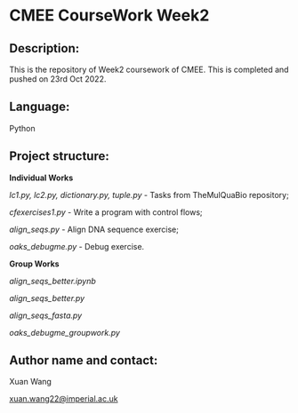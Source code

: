 # CMEE CourseWork Week2


## Description:

This is the repository of Week2 coursework of CMEE. This is completed and pushed on 23rd Oct 2022.


## Language:

Python


## Project structure:

**Individual Works**

*lc1.py, lc2.py, dictionary.py, tuple.py* - Tasks from TheMulQuaBio repository;

*cfexercises1.py* - Write a program with control flows;

*align_seqs.py* - Align DNA sequence exercise;

*oaks_debugme.py* - Debug exercise.

**Group Works**

*align_seqs_better.ipynb*

*align_seqs_better.py*

*align_seqs_fasta.py*

*oaks_debugme_groupwork.py*

## Author name and contact:

Xuan Wang

xuan.wang22@imperial.ac.uk